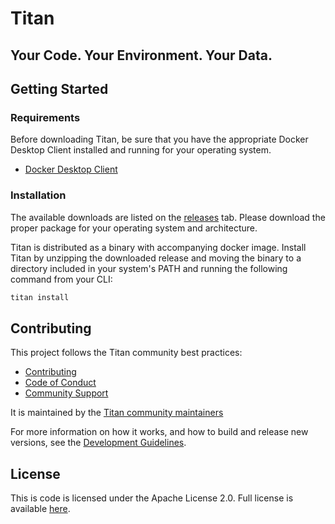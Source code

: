 # Titan
## Your Code. Your Environment. Your Data. 
## <a id="getting-started"></a> Getting Started

### <a id="requirements"></a> Requirements
Before downloading Titan, be sure that you have the appropriate Docker Desktop Client installed and running for your operating system.
*   [Docker Desktop Client](https://www.docker.com/products/docker-desktop)

### <a id="installation"></a> Installation
The available downloads are listed on the [releases](https://github.com/titan-data/titan/releases) tab. Please download the proper package for your operating system and architecture. 

Titan is distributed as a binary with accompanying docker image. Install Titan by unzipping the downloaded release and moving the binary to a directory included in your system's PATH and running the following command from your CLI:
```bash
titan install
```

## <a id="contribute"></a>Contributing

This project follows the Titan community best practices:

  * [Contributing](https://github.com/titan-data/.github/blob/master/CONTRIBUTING.md)
  * [Code of Conduct](https://github.com/titan-data/.github/blob/master/CODE_OF_CONDUCT.md)
  * [Community Support](https://github.com/titan-data/.github/blob/master/SUPPORT.md)

It is maintained by the [Titan community maintainers](https://github.com/titan-data/.github/blob/master/MAINTAINERS.md)

For more information on how it works, and how to build and release new versions,
see the [Development Guidelines](DEVELOPING.md).

## License

This is code is licensed under the Apache License 2.0. Full license is
available [here](./LICENSE).
